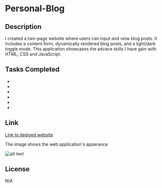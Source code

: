 # Personal-Blog

## Description

I created a two-page website where users can input and veiw blog posts.
It includes a content form, dynamically rendered blog posts, and a light/dark toggle mode.
This application showcases the advace skills I have gain with HTML, CSS and JavaScript.


## Tasks Completed

- 
- 
- 
- 
- 
- 


## Link
[Link to deplyed website]()

The image shows the web application's apperance

![alt text](./)


## License

N/A
